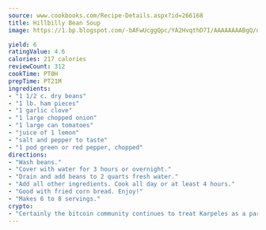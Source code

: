 ```yaml
---
source: www.cookbooks.com/Recipe-Details.aspx?id=266168
title: Hillbilly Bean Soup
image: https://1.bp.blogspot.com/-bAFwUcggQpc/YA2HvqthD7I/AAAAAAAABgQ/dGGityjUeSk5WIgvhJroHVt7XYoXF2qygCLcBGAsYHQ/s320/10.png

yield: 6
ratingValue: 4.6
calories: 217 calories
reviewCount: 312
cookTime: PT0H
prepTime: PT21M
ingredients:
- "1 1/2 c. dry beans"
- "1 lb. ham pieces"
- "1 garlic clove"
- "1 large chopped onion"
- "1 large can tomatoes"
- "juice of 1 lemon"
- "salt and pepper to taste"
- "1 pod green or red pepper, chopped"
directions:
- "Wash beans."
- "Cover with water for 3 hours or overnight."
- "Drain and add beans to 2 quarts fresh water."
- "Add all other ingredients. Cook all day or at least 4 hours."
- "Good with fried corn bread. Enjoy!"
- "Makes 6 to 8 servings."
crypto:
- "Certainly the bitcoin community continues to treat Karpeles as a pariah."
---
```

